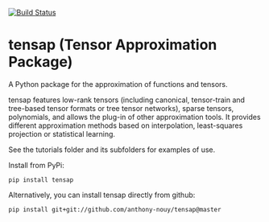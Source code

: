 [![Build Status](https://travis-ci.org/anthony-nouy/tensap.svg?branch=master)](https://travis-ci.org/anthony-nouy/tensap)

# tensap (Tensor Approximation Package)

A Python package for the approximation of functions and tensors. 

tensap features low-rank tensors (including canonical, tensor-train and tree-based tensor formats or tree tensor networks), sparse tensors, polynomials, and allows the plug-in of other approximation tools. It provides different approximation methods based on interpolation, least-squares projection or statistical learning.

See the tutorials folder and its subfolders for examples of use.

Install from PyPi:

```
pip install tensap
```

Alternatively, you can install tensap directly from github:

```
pip install git+git://github.com/anthony-nouy/tensap@master
```
